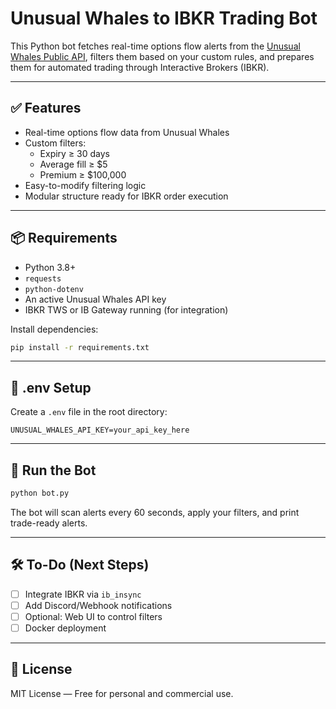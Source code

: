 
# Unusual Whales to IBKR Trading Bot

This Python bot fetches real-time options flow alerts from the [Unusual Whales Public API](https://unusualwhales.com/public-api), filters them based on your custom rules, and prepares them for automated trading through Interactive Brokers (IBKR).

---

## ✅ Features

- Real-time options flow data from Unusual Whales
- Custom filters:
  - Expiry ≥ 30 days
  - Average fill ≥ $5
  - Premium ≥ $100,000
- Easy-to-modify filtering logic
- Modular structure ready for IBKR order execution

---

## 📦 Requirements

- Python 3.8+
- `requests`
- `python-dotenv`
- An active Unusual Whales API key
- IBKR TWS or IB Gateway running (for integration)

Install dependencies:
```bash
pip install -r requirements.txt
````

---

## 🔐 .env Setup

Create a `.env` file in the root directory:

```
UNUSUAL_WHALES_API_KEY=your_api_key_here
```

---

## 🚀 Run the Bot

```bash
python bot.py
```

The bot will scan alerts every 60 seconds, apply your filters, and print trade-ready alerts.

---

## 🛠 To-Do (Next Steps)

* [ ] Integrate IBKR via `ib_insync`
* [ ] Add Discord/Webhook notifications
* [ ] Optional: Web UI to control filters
* [ ] Docker deployment

---

## 📄 License

MIT License — Free for personal and commercial use.

